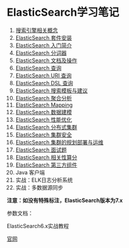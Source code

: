 # ElasticSearch学习笔记

1. [搜索引擎相关概念](https://github.com/HomanLiang/study-demo/blob/main/elastic-search-demo/document/chapter1.md)
2. [ElasticSearch 套件安装](https://github.com/HomanLiang/study-demo/blob/main/elastic-search-demo/document/chapter2.md)
3. [ElasticSearch 入门简介](https://github.com/HomanLiang/study-demo/blob/main/elastic-search-demo/document/chapter3.md)
4. [ElasticSearch 分词器](https://github.com/HomanLiang/study-demo/blob/main/elastic-search-demo/document/chapter4.md)
5. [ElasticSearch 文档及操作](https://github.com/HomanLiang/study-demo/blob/main/elastic-search-demo/document/chapter5.md)
6. [ElasticSearch 查询](https://github.com/HomanLiang/study-demo/blob/main/elastic-search-demo/document/chapter6.md)
7. [ElasticSearch URI 查询](https://github.com/HomanLiang/study-demo/blob/main/elastic-search-demo/document/chapter7.md)
8. [ElasticSearch DSL 查询](https://github.com/HomanLiang/study-demo/blob/main/elastic-search-demo/document/chapter8.md)
9. [ElasticSearch 搜索模板与建议](https://github.com/HomanLiang/study-demo/blob/main/elastic-search-demo/document/chapter9.md)
10. [ElasticSearch 聚合分析](https://github.com/HomanLiang/study-demo/blob/main/elastic-search-demo/document/chapter10.md)
11. [ElasticSearch Mapping](https://github.com/HomanLiang/study-demo/blob/main/elastic-search-demo/document/chapter11.md)
12. [ElasticSearch 数据建模](https://github.com/HomanLiang/study-demo/blob/main/elastic-search-demo/document/chapter12.md)
13. [ElasticSearch 性能优化](https://github.com/HomanLiang/study-demo/blob/main/elastic-search-demo/document/chapter13.md)
14. [ElasticSearch 分布式集群](https://github.com/HomanLiang/study-demo/blob/main/elastic-search-demo/document/chapter14.md)
15. [ElasticSearch 集群安全](https://github.com/HomanLiang/study-demo/blob/main/elastic-search-demo/document/chapter15.md)
16. [ElasticSearch 集群的规划部署与运维](https://github.com/HomanLiang/study-demo/blob/main/elastic-search-demo/document/chapter16.md)
17. [ElasticSearch 面试题](https://github.com/HomanLiang/study-demo/blob/main/elastic-search-demo/document/chapter17.md)
18. [ElasticSearch 相关性算分](https://github.com/HomanLiang/study-demo/blob/main/elastic-search-demo/document/chapter18.md)
19. [ElasticSearch 第三方组件](https://github.com/HomanLiang/study-demo/blob/main/elastic-search-demo/document/chapter19.md)
20. Java 客户端
21. 实战：ELK日志分析系统
22. 实战：多数据源同步



**注意：如没有特殊标注，ElasticSearch版本为7.x**



参数文档：

ElasticSearch6.x实战教程

[官网](https://www.elastic.co/guide/en/elasticsearch/reference/7.4/index.html)